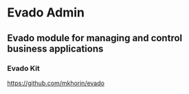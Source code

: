 # Evado Admin

## Evado module for managing and control business applications

### Evado Kit

https://github.com/mkhorin/evado